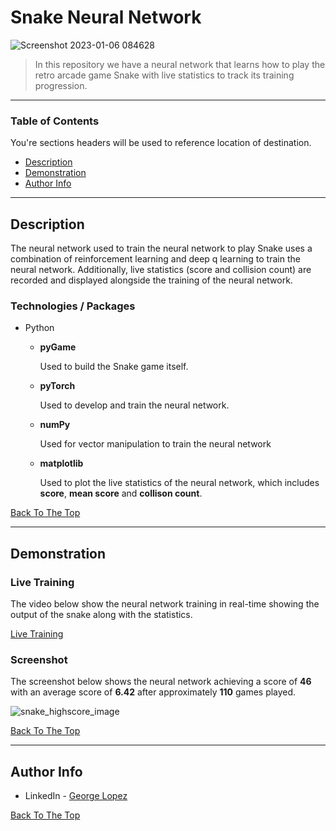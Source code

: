 # Snake Neural Network

![Screenshot 2023-01-06 084628](https://user-images.githubusercontent.com/71076769/211010421-f0080c60-e393-4764-b552-08ed66506a7f.png)


> In this repository we have a neural network that learns how to play the retro arcade game Snake with live statistics to track its training progression. 

---

### Table of Contents
You're sections headers will be used to reference location of destination.

- [Description](#description)
- [Demonstration](#Demonstration)
- [Author Info](#author-info)

---

## Description

The neural network used to train the neural network to play Snake uses a combination of reinforcement learning and deep q learning to train the neural network. Additionally, live statistics (score and collision count) are recorded and displayed alongside the training of the neural network.

### Technologies / Packages

- Python
    - **pyGame**
    
        Used to build the Snake game itself.
    - **pyTorch**

        Used to develop and train the neural network.
    - **numPy**

        Used for vector manipulation to train the neural network
    - **matplotlib**

        Used to plot the live statistics of the neural network, which includes **score**, **mean score** and **collison count**.
        
[Back To The Top](#Snake-Neural-Network)

---

## Demonstration

### Live Training

The video below show the neural network training in real-time showing the output of the snake along with the statistics.

[Live Training](https://user-images.githubusercontent.com/71076769/211009500-c93cb0be-3de5-4f6b-acb3-4d2fe61ca527.mp4)


### Screenshot

The screenshot below shows the  neural network achieving a score of **46** with an average score of **6.42** after approximately **110** games played.

![snake_highscore_image](https://user-images.githubusercontent.com/71076769/211009590-580ed329-a4d1-4405-a183-f63f4f0f1c5a.png)



[Back To The Top](#Snake-Neural-Network)

---


## Author Info

- LinkedIn - [George Lopez](https://www.linkedin.com/in/george-benjamin-lopez/)


[Back To The Top](#Snake-Neural-Network)




